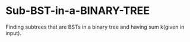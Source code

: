 # Sub-BST-in-a-BINARY-TREE
Finding subtrees that are BSTs in a binary tree and having sum k(given in input).
